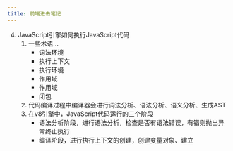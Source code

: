 ```yaml
---
title: 前端进击笔记
---
```


4. JavaScript引擎如何执行JavaScript代码
    1. 一些术语...
        - 词法环境
        - 执行上下文
        - 执行环境
        - 作用域
        - 作用域
        - 闭包
    2. 代码编译过程中编译器会进行词法分析、语法分析、语义分析、生成AST
    3. 在v8引擎中，JavaScript代码运行的三个阶段
        - 语法分析阶段，进行语法分析，检查是否有语法错误，有错则抛出异常终止执行
        - 编译阶段，进行执行上下文的创建，创建变量对象、建立
